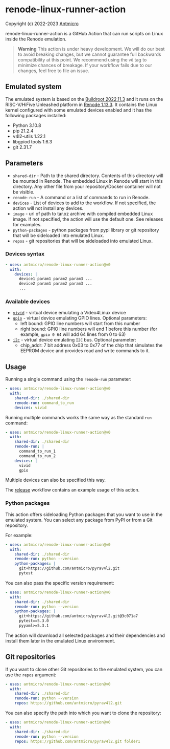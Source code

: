 # renode-linux-runner-action

Copyright (c) 2022-2023 [Antmicro](https://www.antmicro.com)

renode-linux-runner-action is a GitHub Action that can run scripts on Linux inside the Renode emulation.

> **Warning**
> This action is under heavy development. We will do our best to avoid breaking
> changes, but we cannot guarantee full backwards compatibility at this point.
> We recommend using the `v0` tag to minimize chances of breakage. If your
> workflow fails due to our changes, feel free to file an issue.

## Emulated system

The emulated system is based on the [Buildroot 2022.11.3](https://github.com/buildroot/buildroot/tree/2022.11.3) and it runs on the RISC-V/HiFive Unleashed platform in [Renode 1.13.3](https://github.com/renode/renode).
It contains the Linux kernel configured with some emulated devices enabled and it has the following packages installed:

- Python 3.10.8
- pip 21.2.4
- v4l2-utils 1.22.1
- libgpiod tools 1.6.3
- git 2.31.7

## Parameters

- `shared-dir` - Path to the shared directory. Contents of this directory will be mounted in Renode. The embedded Linux in Renode will start in this directory. Any other file from your repository/Docker container will not be visible.
- `renode-run` - A command or a list of commands to run in Renode.
- `devices` - List of devices to add to the workflow. If not specified, the action will not install any devices.
- `image` - url of path to tar.xz archive with compiled embedded Linux image. If not specified, the action will use the default one. See releases for examples.
- `python-packages` - python packages from pypi library or git repository that will be sideloaded into emulated Linux.
- `repos` - git repositories that will be sideloaded into emulated Linux.

### Devices syntax

```yaml
- uses: antmicro/renode-linux-runner-action@v0
  with:
    devices: |
      device1 param1 param2 param3 ...
      device2 param1 param2 param3 ...
      ...
```

### Available devices

- [`vivid`](https://www.kernel.org/doc/html/latest/admin-guide/media/vivid.html) - virtual device emulating a Video4Linux device
- [`gpio`](https://docs.kernel.org/admin-guide/gpio/gpio-mockup.html) - virtual device emulating GPIO lines. Optional parameters:
  - left bound: GPIO line numbers will start from this number
  - right bound: GPIO line numbers will end 1 before this number (for example, `gpio 0 64` will add 64 lines from 0 to 63)
- [`i2c`](https://www.kernel.org/doc/html/v5.10/i2c/i2c-stub.html) - virtual device emulating `I2C` bus. Optional parameter:
  - chip_addr: 7 bit address 0x03 to 0x77 of the chip that simulates the EEPROM device and provides read and write commands to it.

## Usage

Running a single command using the `renode-run` parameter:

```yaml
- uses: antmicro/renode-linux-runner-action@v0
  with:
    shared-dir: ./shared-dir
    renode-run: command_to_run
    devices: vivid
```

Running multiple commands works the same way as the standard `run` command:

```yaml
- uses: antmicro/renode-linux-runner-action@v0
  with:
    shared-dir: ./shared-dir
    renode-run: |
      command_to_run_1
      command_to_run_2
    devices: |
      vivid
      gpio
```

Multiple devices can also be specified this way.

The [release](.github/workflows/release.yml) workflow contains an example usage of this action.

### Python packages

This action offers sideloading Python packages that you want to use in the emulated system. You can select any package from PyPI or from a Git repository.

For example:

```yaml
- uses: antmicro/renode-linux-runner-action@v0
  with:
    shared-dir: ./shared-dir
    renode-run: python --version
    python-packages: |
      git+https://github.com/antmicro/pyrav4l2.git
      pytest
```

You can also pass the specific version requirement:

```yaml
- uses: antmicro/renode-linux-runner-action@v0
  with:
    shared-dir: ./shared-dir
    renode-run: python --version
    python-packages: |
      git+https://github.com/antmicro/pyrav4l2.git@3c071a7
      pytest==5.3.0
      pyyaml>=5.3.1
```

The action will download all selected packages and their dependencies and install them later in the emulated Linux environment.

## Git repositories

If you want to clone other Git repositories to the emulated system, you can use the `repos` argument:

```yaml
- uses: antmicro/renode-linux-runner-action@v0
  with:
    shared-dir: ./shared-dir
    renode-run: python --version
    repos: https://github.com/antmicro/pyrav4l2.git
```

You can also specify the path into which you want to clone the repository:

```yaml
- uses: antmicro/renode-linux-runner-action@v0
  with:
    shared-dir: ./shared-dir
    renode-run: python --version
    repos: https://github.com/antmicro/pyrav4l2.git folder1
```
